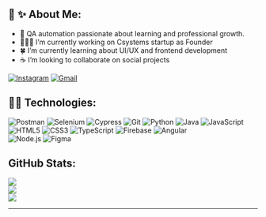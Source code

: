 

## 🦋 ✨ About Me:
- 🐞 QA automation passionate about learning and professional growth.
- 👩🏽‍💻 I’m currently working on Csystems startup as Founder
- 🍀 I’m currently learning about UI/UX and frontend development
- ☕ I’m looking to collaborate on social projects


[![Instagram](https://img.shields.io/badge/Instagram-%23E4405F.svg?logo=Instagram&logoColor=white)](https://www.instagram.com/kely_florest/) 
[![Gmail](https://img.shields.io/badge/Gmail-%EA4335.svg?logo=Gmail&logoColor=white)](kelyflores.bo@gmail.com) 


## 🤖🎨 Technologies:
 ![Postman](https://img.shields.io/badge/-Postman-FF6C37.svg?style=plastic&logo=Postman&logoColor=white)
 ![Selenium](https://img.shields.io/badge/-Selenium-2543B02A.svg?style=plastic&logo=Selenium&logoColor=white)
 ![Cypress](https://img.shields.io/badge/-Cypress-17202C.svg?style=plastic&logo=Cypress&logoColor=white)
 ![Git](https://img.shields.io/badge/-Git-F05032.svg?style=plastic&logo=git&logoColor=white)
 ![Python](https://img.shields.io/badge/-Python-3776AB.svg?style=plastic&logo=git&logoColor=white)
 ![Java](https://img.shields.io/badge/-Java-23ED8B00.svg?style=plastic&logo=java&logoColor=white) 
 ![JavaScript](https://img.shields.io/badge/-JavaScript-F7DF1E.svg?style=plastic&logo=javascript&logoColor=%23F7DF1E) 
 ![HTML5](https://img.shields.io/badge/-html5-23E34F26.svg?style=plastic&logo=html5&logoColor=white) 
 ![CSS3](https://img.shields.io/badge/-css3-231572B6.svg?style=plastic&logo=css3&logoColor=white) 
 ![TypeScript](https://img.shields.io/badge/-TypeScript-3178C6.svg?style=plastic&logo=typescript&logoColor=white) 
 ![Firebase](https://img.shields.io/badge/-Firebase-23039BE5.svg?style=plastic&logo=firebase) 
 ![Angular](https://img.shields.io/badge/-Angular-DD0031.svg?style=plastic&logo=angularjs&logoColor=white)  
 ![Node.js](https://img.shields.io/badge/-Node.js-339933?style=plastic&logo=node.js&logoColor=white)
 ![Figma](https://img.shields.io/badge/-Figma-F24E1E?style=plastic&logo=figma&logoColor=white)
 

## GitHub Stats:
![](https://github-readme-stats.vercel.app/api?username=kelyflorest&theme=dark&hide_border=false&include_all_commits=false&count_private=false)<br/>
![](https://github-readme-streak-stats.herokuapp.com/?user=kelyflorest&theme=dark&hide_border=false)<br/>
![](https://github-readme-stats.vercel.app/api/top-langs/?username=kelyflorest&theme=dark&hide_border=false&include_all_commits=false&count_private=false&layout=compact)

---

